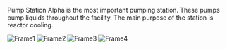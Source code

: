 Pump Station Alpha is the most important pumping station. These pumps pump liquids throughout the facility. The main purpose of the station is reactor cooling.

![Frame1](https://user-images.githubusercontent.com/105137450/187083068-87c10ed2-f74b-46f8-828b-099149ba71ce.png)
![Frame2](https://user-images.githubusercontent.com/105137450/187083070-eee8a8f6-09ab-4f07-9998-5dbc38d78214.png)
![Frame3](https://user-images.githubusercontent.com/105137450/187083071-52e4d6af-d76c-4ba7-a6d7-3952eb56049d.png)
![Frame4](https://user-images.githubusercontent.com/105137450/187083072-ac4f0ba0-338d-4cd9-b959-e6a7e8b0c7f0.png)
